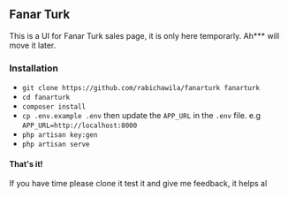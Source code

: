 ## Fanar Turk

This is a UI for Fanar Turk sales page, it is only here temporarly. Ah*** will move it later.


### Installation

- ```git clone https://github.com/rabichawila/fanarturk fanarturk```
- ```cd fanarturk```
- ```composer install```
- ```cp .env.example .env``` then update the ```APP_URL``` in the ```.env``` file. e.g ```APP_URL=http://localhost:8000```
- ```php artisan key:gen```
- ```php artisan serve```

#### That's it!
If you have time please clone it test it and give me feedback, it helps al

